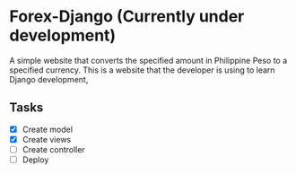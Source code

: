 # Forex-Django (Currently under development)
A simple website that converts the specified amount in Philippine Peso to a specified currency.
This is a website that the developer is using to learn Django development,

## Tasks
- [x] Create model
- [x] Create views
- [ ] Create controller
- [ ] Deploy